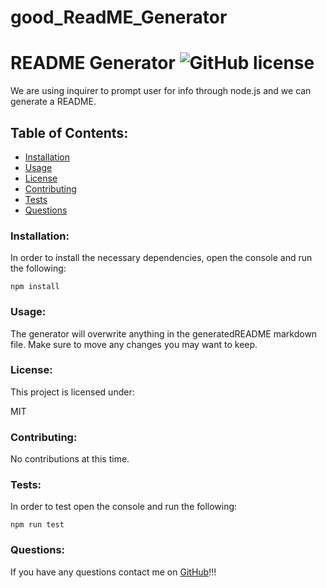# good_ReadME_Generator

# README Generator  ![GitHub license](https://img.shields.io/github/license/Naereen/StrapDown.js.svg)

We are using inquirer to prompt user for info through node.js and we can generate a README.

## Table of Contents:
* [Installation](#installation)
* [Usage](#usage)
* [License](#license)
* [Contributing](#contributing)
* [Tests](#tests)
* [Questions](#questions)

### Installation:
In order to install the necessary dependencies, open the console and run the following:

```npm install```

### Usage:
The generator will overwrite anything in the generatedREADME markdown file. Make sure to move any changes you may want to keep.

### License:
This project is licensed under:

MIT

### Contributing:
No contributions at this time.

### Tests:
In order to test open the console and run the following:

```npm run test```

### Questions:
If you have any questions contact me on [GitHub](https://github.com/rroman6292)!!!
